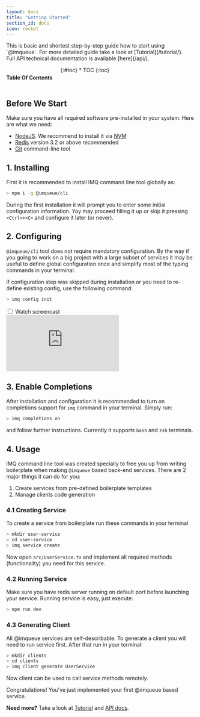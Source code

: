 ```yaml
---
layout: docs
title: "Getting Started"
section_id: docs
icon: rocket
---
```


<div class="special-title centered-text">
    <p markdown="1">
        This is basic and shortest step-by-step guide how to start using `@imqueue`.
        For more detailed guide take a look at [Tutorial](/tutorial/).<br>
        Full API technical documentation is available [here](/api/). 
    </p>
    <p class="shortline"></p>
    <div class="spacing"></div>
    <div class="spacing"></div>
</div>

<div class="medium-4 columns right panel radius toc" markdown="1">
<h4>Table Of Contents</h4>
{:#toc}
* TOC
{:toc}
</div>

## Before We Start

Make sure you have all required software pre-installed in your system. Here are
what we need:

 - [NodeJS](https://nodejs.org/en/). We recommend to install it via 
   [NVM](https://github.com/creationix/nvm/blob/master/README.md)
 - [Redis](https://redis.io/download) version 3.2 or above recommended
 - [Git](https://git-scm.com/downloads) command-line tool

## 1. Installing

First it is recommended to install IMQ command line tool globally as:

~~~bash
> npm i -g @imqueue/cli
~~~

During the first installation it will prompt you to enter some initial 
configuration information. Yoy may proceed filling it up or skip it pressing
`<Ctrl>+<C>` and configure it later (or never).

## 2. Configuring

`@imqueue/cli` tool does not require mandatory configuration. By the way
if you going to work on a big project with a large subset of services
it may be useful to define global configuration once and simplify most of
the typing commands in your terminal.

If configuration step was skipped during installation or you need to re-define
existing config, use the following command:

~~~bash
> imq config init
~~~

<div class="row movie">
    <input type="checkbox" id="install-movie">
    <label for="install-movie" class="medium-12 columns">Watch screencast</label>
    <div class="medium-12 columns embed-container">
        <iframe
            src="https://www.youtube.com/embed/4zuAmpeDHM4"
            frameborder="0"
            allow="autoplay; encrypted-media"
            allowfullscreen>
        </iframe>
    </div>
</div>

## 3. Enable Completions

After installation and configuration it is recommended to turn on completions 
support for `imq` command in your terminal. Simply run:

~~~bash
> imq completions on
~~~

and follow further instructions. Currently it supports `bash` and `zsh` 
terminals.

## 4. Usage

IMQ command line tool was created specially to free you up from writing
boilerplate when making `@imqueue` based back-end services. There are 2 major
things it can do for you:

1. Create services from pre-defined boilerplate templates
2. Manage clients code generation

### 4.1 Creating Service

To create a service from boilerplate run these commands in your terminal

~~~bash
> mkdir user-service
> cd user-service
> imq service create
~~~

Now open `src/UserService.ts` and implement all required methods (functionality)
you need for this service.

### 4.2 Running Service

Make sure you have redis server running on default port before launching
your service. Running service is easy, just execute:

~~~bash
> npm run dev
~~~

### 4.3 Generating Client

All @imqueue services are self-describable. To generate a client you will need
to run service first. After that run in your terminal:

~~~bash
> mkdir clients
> cd clients
> imq client generate UserService
~~~

Now client can be used to call service methods remotely.

<div class="panel callout secondary special-title centered-text" markdown="1">
Congratulations! You've just implemented your first @imqueue based service.
</div>

**Need more?** Take a look at [Tutorial](/tutorial/) and [API docs](/api/).